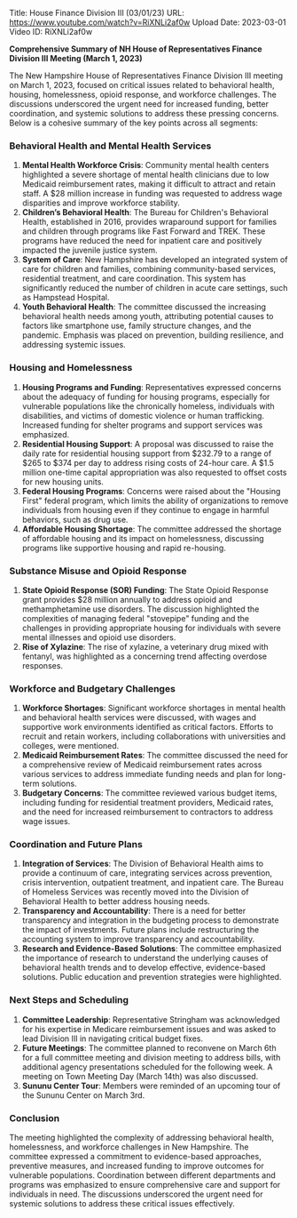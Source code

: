 Title: House Finance Division III (03/01/23)
URL: https://www.youtube.com/watch?v=RiXNLi2af0w
Upload Date: 2023-03-01
Video ID: RiXNLi2af0w

**Comprehensive Summary of NH House of Representatives Finance Division III Meeting (March 1, 2023)**

The New Hampshire House of Representatives Finance Division III meeting on March 1, 2023, focused on critical issues related to behavioral health, housing, homelessness, opioid response, and workforce challenges. The discussions underscored the urgent need for increased funding, better coordination, and systemic solutions to address these pressing concerns. Below is a cohesive summary of the key points across all segments:

### **Behavioral Health and Mental Health Services**
1. **Mental Health Workforce Crisis**: Community mental health centers highlighted a severe shortage of mental health clinicians due to low Medicaid reimbursement rates, making it difficult to attract and retain staff. A $28 million increase in funding was requested to address wage disparities and improve workforce stability.
2. **Children’s Behavioral Health**: The Bureau for Children's Behavioral Health, established in 2016, provides wraparound support for families and children through programs like Fast Forward and TREK. These programs have reduced the need for inpatient care and positively impacted the juvenile justice system.
3. **System of Care**: New Hampshire has developed an integrated system of care for children and families, combining community-based services, residential treatment, and care coordination. This system has significantly reduced the number of children in acute care settings, such as Hampstead Hospital.
4. **Youth Behavioral Health**: The committee discussed the increasing behavioral health needs among youth, attributing potential causes to factors like smartphone use, family structure changes, and the pandemic. Emphasis was placed on prevention, building resilience, and addressing systemic issues.

### **Housing and Homelessness**
1. **Housing Programs and Funding**: Representatives expressed concerns about the adequacy of funding for housing programs, especially for vulnerable populations like the chronically homeless, individuals with disabilities, and victims of domestic violence or human trafficking. Increased funding for shelter programs and support services was emphasized.
2. **Residential Housing Support**: A proposal was discussed to raise the daily rate for residential housing support from $232.79 to a range of $265 to $374 per day to address rising costs of 24-hour care. A $1.5 million one-time capital appropriation was also requested to offset costs for new housing units.
3. **Federal Housing Programs**: Concerns were raised about the "Housing First" federal program, which limits the ability of organizations to remove individuals from housing even if they continue to engage in harmful behaviors, such as drug use.
4. **Affordable Housing Shortage**: The committee addressed the shortage of affordable housing and its impact on homelessness, discussing programs like supportive housing and rapid re-housing.

### **Substance Misuse and Opioid Response**
1. **State Opioid Response (SOR) Funding**: The State Opioid Response grant provides $28 million annually to address opioid and methamphetamine use disorders. The discussion highlighted the complexities of managing federal "stovepipe" funding and the challenges in providing appropriate housing for individuals with severe mental illnesses and opioid use disorders.
2. **Rise of Xylazine**: The rise of xylazine, a veterinary drug mixed with fentanyl, was highlighted as a concerning trend affecting overdose responses.

### **Workforce and Budgetary Challenges**
1. **Workforce Shortages**: Significant workforce shortages in mental health and behavioral health services were discussed, with wages and supportive work environments identified as critical factors. Efforts to recruit and retain workers, including collaborations with universities and colleges, were mentioned.
2. **Medicaid Reimbursement Rates**: The committee discussed the need for a comprehensive review of Medicaid reimbursement rates across various services to address immediate funding needs and plan for long-term solutions.
3. **Budgetary Concerns**: The committee reviewed various budget items, including funding for residential treatment providers, Medicaid rates, and the need for increased reimbursement to contractors to address wage issues.

### **Coordination and Future Plans**
1. **Integration of Services**: The Division of Behavioral Health aims to provide a continuum of care, integrating services across prevention, crisis intervention, outpatient treatment, and inpatient care. The Bureau of Homeless Services was recently moved into the Division of Behavioral Health to better address housing needs.
2. **Transparency and Accountability**: There is a need for better transparency and integration in the budgeting process to demonstrate the impact of investments. Future plans include restructuring the accounting system to improve transparency and accountability.
3. **Research and Evidence-Based Solutions**: The committee emphasized the importance of research to understand the underlying causes of behavioral health trends and to develop effective, evidence-based solutions. Public education and prevention strategies were highlighted.

### **Next Steps and Scheduling**
1. **Committee Leadership**: Representative Stringham was acknowledged for his expertise in Medicare reimbursement issues and was asked to lead Division III in navigating critical budget fixes.
2. **Future Meetings**: The committee planned to reconvene on March 6th for a full committee meeting and division meeting to address bills, with additional agency presentations scheduled for the following week. A meeting on Town Meeting Day (March 14th) was also discussed.
3. **Sununu Center Tour**: Members were reminded of an upcoming tour of the Sununu Center on March 3rd.

### **Conclusion**
The meeting highlighted the complexity of addressing behavioral health, homelessness, and workforce challenges in New Hampshire. The committee expressed a commitment to evidence-based approaches, preventive measures, and increased funding to improve outcomes for vulnerable populations. Coordination between different departments and programs was emphasized to ensure comprehensive care and support for individuals in need. The discussions underscored the urgent need for systemic solutions to address these critical issues effectively.